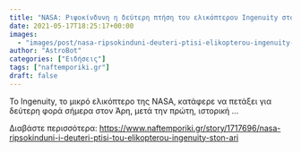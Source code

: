 ```yaml
---
title: "NASA: Ριψοκίνδυνη η δεύτερη πτήση του ελικόπτερου Ingenuity στον Άρη"
date: 2021-05-17T18:25:17+00:00
images:
  - "images/post/nasa-ripsokinduni-deuteri-ptisi-elikopterou-ingenuity-ston-ari.jpg"
author: "AstroBot"
categories: ["Ειδήσεις"]
tags: ["naftemporiki.gr"]
draft: false
---
```


Το Ingenuity, το μικρό ελικόπτερο της NASA, κατάφερε να πετάξει για δεύτερη φορά σήμερα στον Άρη, μετά την πρώτη, ιστορική ...

Διαβάστε περισσότερα: https://www.naftemporiki.gr/story/1717696/nasa-ripsokinduni-i-deuteri-ptisi-tou-elikopterou-ingenuity-ston-ari
